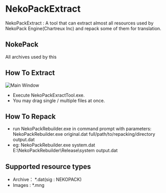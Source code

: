 # NekoPackExtract
NekoPackExtract : A tool that can extract almost all resources used by NekoPack Engine(Chartreux Inc) and repack some of them for translation.

## NokePack
All archives used by this 


## How To Extract
![Main Window](https://github.com/xmoeproject/NekoPackExtract/blob/master/Image/tool.jpg)    

- Execute NekoPackExractTool.exe.  
- You may drag single / multiple files at once.

## How To Repack
- run NekoPackRebuilder.exe in command prompt with parameters: NekoPackRebuilder.exe original.dat full/path/to/repacking/directory output.dat  
- eg: NekoPackRebuilder.exe system.dat E:\NekoPackRebuilder\Release\system output.dat

## Supported resource types
- Archive： *.dat(sig : NEKOPACK)
- Images : *.mng
